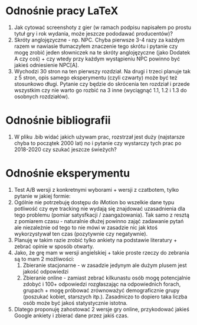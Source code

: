 # Odnośnie pracy LaTeX
1. Jak cytować screenshoty z gier (w ramach podpisu napisałem po prostu tytuł gry i rok wydania, może jeszcze pododawać producentów)?
2. Skróty anglojęzyczne - np. NPC. Chyba pierwsze 3-4 razy za każdym razem w nawiasie tłumaczyłem znaczenie tego skrótu i pytanie czy mogę zrobić jeden słowniczek na te skróty anglojęzyczne (jako Dodatek A czy coś) + czy wtedy przy każdym wystąpieniu NPC powinno być jakieś odniesienie NPC[A].
3. Wychodzi 30 stron na ten pierwszy rozdział. Na drugi i trzeci planuje tak z 5 stron, opis samego eksperymentu (czyli czwarty) może być też stosunkowo długi. Pytanie czy będzie do skrócenia ten rozdział i przede wszystkim czy nie warto go rozbić na 3 inne (wyciągnąć 1.1, 1.2 i 1.3 do osobnych rozdziałów).

# Odnośnie bibliografii
1. W pliku .bib widać jakich używam prac, rozstrzał jest duży (najstarsze chyba to początek 2000 lat) no i pytanie czy wystarczy tych prac po 2018-2020 czy szukać jeszcze świeżych?

# Odnośnie eksperymentu
1. Test A/B wersji z konkretnymi wyborami + wersji z czatbotem, tylko pytanie w jakiej formie:
2. Ogólnie nie potrzebuję dostępu do iMotion bo wszelkie dane typu potliwość czy eye tracking nie wydają się znajdować uzasadnienia dla tego problemu (pomiar satysfkacji / zaangażowania). Tak samo z resztą z pomiarem czasu - naturalnie dłużej powinno zająć zadawanie pytań ale niezależnie od tego to nie mówi w zasadzie nic jak ktoś wykorzystywał ten czas (pozytywnie czy negatywnie).
3. Planuję w takim razie zrobić tylko ankiety na podstawie literatury + zebrać opinie w sposób otwarty.
4. Jako, że grę mam w wersji angielskiej + takie proste rzeczy do zebrania są to mam 2 możliwości:
	1. Zbieranie stacjonarne - w zasadzie jedynym ale dużym plusem jest jakość odpowiedzi
	2. Zbieranie online - zamiast zebrać kilkunastu osób mogę potencjalnie zdobyć i 100+ odpowiedzi rozgłaszając na odpowiednich forach, grupach + mogę próbować zrównoważyć demograficznie grupy (poszukać kobiet, starszych itp.). Zasadniczo to dopiero taka liczba osób może być jakoś statystycznie istotna.
5. Dlatego proponuję zahostować 2 wersje gry online, przykodować jakieś Google ankiety i zbierać dane przez jakiś czas.